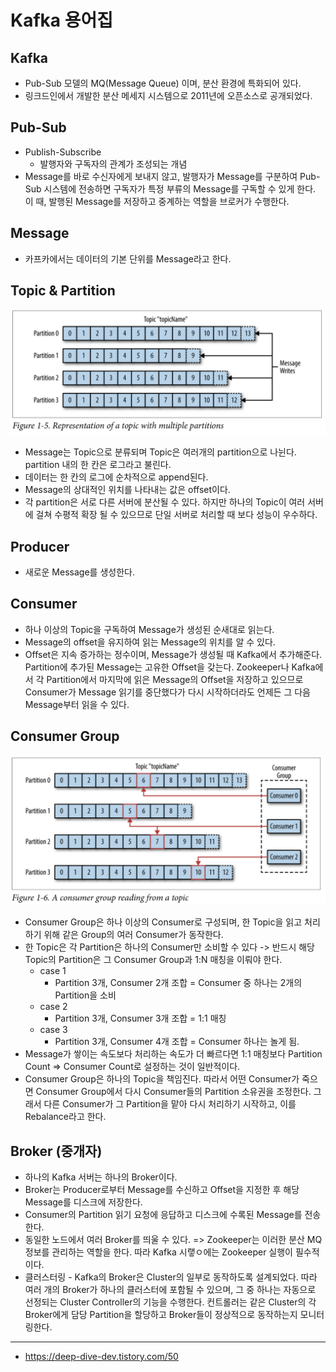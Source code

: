 # Kafka 용어집

## Kafka

- Pub-Sub 모델의 MQ(Message Queue) 이며, 분산 환경에 특화되어 있다.
- 링크드인에서 개발한 분산 메세지 시스템으로 2011년에 오픈소스로 공개되었다.

## Pub-Sub

- Publish-Subscribe
    - 발행자와 구독자의 관계가 조성되는 개념
- Message를 바로 수신자에게 보내지 않고, 발행자가 Message를 구분하여 Pub-Sub 시스템에 전송하면 구독자가 특정 부류의 Message를 구독할 수 있게 한다. 이 때, 발행된 Message를
  저장하고 중계하는 역할을 브로커가 수행한다.

## Message

- 카프카에서는 데이터의 기본 단위를 Message라고 한다.

## Topic & Partition

![Topic_Partition.png](../images/Topic_Partition.png)

- Message는 Topic으로 분류되며 Topic은 여러개의 partition으로 나뉜다. partition 내의 한 칸은 로그라고 불린다.
- 데이터는 한 칸의 로그에 순차적으로 append된다.
- Message의 상대적인 위치를 나타내는 값은 offset이다.
- 각 partition은 서로 다른 서버에 분산될 수 있다. 하지만 하나의 Topic이 여러 서버에 걸쳐 수평적 확장 될 수 있으므로 단일 서버로 처리할 때 보다 성능이 우수하다.

## Producer

- 새로운 Message를 생성한다.

## Consumer

- 하나 이상의 Topic을 구독하여 Message가 생성된 순새대로 읽는다.
- Message의 offset을 유지하여 읽는 Message의 위치를 알 수 있다.
- Offset은 지속 증가하는 정수이며, Message가 생성될 때 Kafka에서 추가해준다. Partition에 추가된 Message는 고유한 Offset을 갖는다. Zookeeper나 Kafka에서 각
  Partition에서 마지막에 읽은 Message의 Offset을 저장하고 있으므로 Consumer가 Message 읽기를 중단했다가 다시 시작하더라도 언제든 그 다음 Message부터 읽을 수 있다.

## Consumer Group

![consumer_group.png](../images/consumer_group.png)

- Consumer Group은 하나 이상의 Consumer로 구성되며, 한 Topic을 읽고 처리하기 위해 같은 Group의 여러 Consumer가 동작한다.
- 한 Topic은 각 Partition은 하나의 Consumer만 소비할 수 있다 -> 반드시 해당 Topic의 Partition은 그 Consumer Group과 1:N 매칭을 이뤄야 한다.
    - case 1
      - Partition 3개, Consumer 2개 조합 = Consumer 중 하나는 2개의 Partition을 소비
    - case 2
      - Partition 3개, Consumer 3개 조합 = 1:1 매칭
    - case 3
      - Partition 3개, Consumer 4개 조합 = Consumer 하나는 놀게 됨.
- Message가 쌓이는 속도보다 처리하는 속도가 더 빠르다면 1:1 매칭보다 Partition Count => Consumer Count로 설정하는 것이 일반적이다.
- Consumer Group은 하나의 Topic을 책임진다. 따라서 어떤 Consumer가 죽으면 Consumer Group에서 다시 Consumer들의 Partition 소유권을 조정한다. 그래서 다른 Consumer가 그 Partition을 맡아 다시 처리하기 시작하고, 이를 Rebalance라고 한다.

## Broker (중개자)
- 하나의 Kafka 서버는 하나의 Broker이다.
- Broker는 Producer로부터 Message를 수신하고 Offset을 지정한 후 해당 Message를 디스크에 저장한다.
- Consumer의 Partition 읽기 요청에 응답하고 디스크에 수록된 Message를 전송한다.
- 동일한 노드에서 여러 Broker를 띄울 수 있다. => Zookeeper는 이러한 분산 MQ 정보를 관리하는 역할을 한다. 따라 Kafka 시랳ㅇ에는 Zookeeper 실행이 필수적이다.
- 클러스터링 - Kafka의 Broker은 Cluster의 일부로 동작하도록 설계되었다. 따라 여러 개의 Broker가 하나의 클러스터에 포함될 수 있으며, 그 중 하나는 자동으로 선정되는 Cluster Controller의 기능을 수행한다. 컨트롤러는 같은 Cluster의 각 Broker에게 담당 Partition을 할당하고 Broker들이 정상적으로 동작하는지 모니터링한다.


---

- https://deep-dive-dev.tistory.com/50